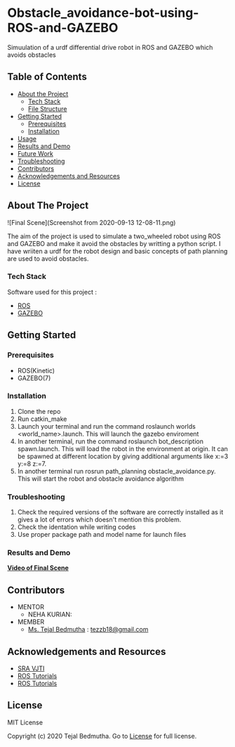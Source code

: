 # Obstacle_avoidance-bot-using-ROS-and-GAZEBO
 Simuulation of a urdf differential drive robot in ROS and GAZEBO which avoids obstacles
## Table of Contents
* [About the Project](#about-the-project)
  * [Tech Stack](#tech-stack)
  * [File Structure](#file-structure)
* [Getting Started](#getting-started)
  * [Prerequisites](#prerequisites)
  * [Installation](#installation)
* [Usage](#usage)
* [Results and Demo](#results-and-demo)
* [Future Work](#future-work)
* [Troubleshooting](#troubleshooting)
* [Contributors](#contributors)
* [Acknowledgements and Resources](#acknowledgements-and-resources)
* [License](#license)

## About The Project
![Final Scene](Screenshot from 2020-09-13 12-08-11.png)  

The aim of the project is used to simulate a two_wheeled robot using ROS and GAZEBO and make it avoid the obstacles by writting a python script.
I have wriiten a urdf for the robot design and basic concepts of path planning are used to avoid obstacles.

### Tech Stack
Software used for this project :  
  * [ROS](http://wiki.ros.org/kinetic)
  * [GAZEBO](http://wiki.ros.org/gazebo_ros_pkgs)
   
## Getting Started

### Prerequisites
  * ROS(Kinetic)
  * GAZEBO(7)
  

### Installation
1. Clone the repo
2. Run catkin_make 
3. Launch your terminal and run the command roslaunch worlds <world_name>.launch. This will launch the gazebo enviroment
4. In another terminal, run the command roslaunch bot_description spawn.launch. This will load the robot in the environment at origin. It can be spawned at different location by giving additional arguments like x:=3 y:=8 z:=7.
5. In another terminal run rosrun path_planning obstacle_avoidance.py. This will start the robot and obstacle avoidance algorithm

### Troubleshooting 
1. Check the required versions of the software are correctly installed as it gives a lot of errors which doesn't mention this problem.
2. Check the identation while writing codes
3. Use proper package path and model name for launch files

### Results and Demo
[**Video of Final Scene**](https://youtu.be/0w1SfuEGP0o)  

## Contributors
 * MENTOR
   * NEHA KURIAN:
 * MEMBER
   * [Ms. Tejal Bedmutha](https://github.com/Tejal-19) : tezzb18@gmail.com
  
## Acknowledgements and Resources
* [SRA VJTI](http://sra.vjti.info/)   
* [ROS Tutorials](https://youtu.be/PyC4Vj3NUUY)
* [ROS Tutorials](https://www.theconstructsim.com/ros-projects-exploring-ros-using-2-wheeled-robot-part-1/)

## License
  MIT License  
  
  Copyright (c) 2020 Tejal Bedmutha.
  Go to [License](LICENSE) for full license. 
 
 




